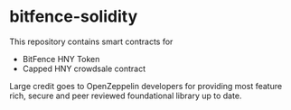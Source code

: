 # bitfence-solidity

This repository contains smart contracts for

- BitFence HNY Token
- Capped HNY crowdsale contract

Large credit goes to OpenZeppelin developers for providing most feature rich, secure and peer reviewed foundational library up to date.
